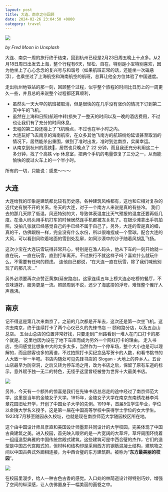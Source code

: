 ```yaml
---
layout: post
title: 大连、南京之行回顾
date: 2024-02-26 23:04:50 +0800
category: travel
---
```


![](https://images.unsplash.com/photo-1562244514-ab42dcad7c40?q=80&w=3560&auto=format&fit=crop&ixlib=rb-4.0.3&ixid=M3wxMjA3fDB8MHxwaG90by1wYWdlfHx8fGVufDB8fHx8fA%3D%3D)

*by Fred Moon in Unsplash*

大连、南京一周的旅行终于结束，回到杭州已经是2月23日周五晚上十点多。从2月18日周日出发去上海，整个行程有6天，轻松、自在，特别是小宝特别喜欢，因为他坐上了心心念念的复兴号与和谐号（如果航班正常的话，还能坐一次磁悬浮），也乘坐过了上海航空和海南航空的航班，总算让他全方位体验了中国速度。

走出杭州地铁站的那一刻，回顾整个过程，似乎整个旅程的时间比日历上的一周更久一些，并且总的来说整个过程都还算顺利，

- 虽然头一天大早的航班被取消，但是很快的在几乎没有涨价的情况下订到第二天中午的飞机。
- 虽然在上海和日照(航班中转)损失了一整天的时间以及一晚的酒店费用，不过也让我们有了充分的时间休息。
- 去程的第二段还碰上了飞机晚点，不过也在半小时之内。
- 大连玩好飞去南京的海南航空，在众多其他飞南方的航班纷纷延误甚至取消的情况下，居然能杀出重围，做到了准时出发，准时到达南京，实属幸运。
- 从南京到杭州的高铁🚄，居然也只晚点了 22 分钟，而且我还充分利用这二十多分钟，找了个高铁 vip 休息室，把两个手机的电量恢复了三分之一，从而能愉快的度过火车上的一个半小时。

所有的一切，只能说：感恩～～～

## 大连

大连给我的印象是建筑都比较有历史感，各种建筑风格都有，这也和它相对复杂的近代史有脱不开的关系。冬天的大连，对于一个南方人来说是真的有些冷。 我们去的那几天除了低温，风还特别的大，导致体表温度比天气预报的温度还要再低几度。在渔人码头用手机打车的时候居然连手机都被冻关机了。在银沙滩拿出手机拍照，没拍几张就已经感觉自己的手已经不属于自己了。另外，大连的雪是真的细，真的干，仿佛跟粉一样，完全没有什么水份，所以很难捏成一个雪球。配合大连的大风，可以看到风吹着地面的雪到处乱窜，如同沙漠中的沙子随着风胡乱飞扬。

这次小宝在大连玩雪玩得非常开心，特别是在渔人码头，他从下车的一刻开始就一直在玩，一直在玩雪，直到打车离开。不过旅行不就这样子吗？喜欢什么就玩什么，不需要有任何的顾虑。 连他自己都说，“在大连一直在玩雪，除了我们喊他别玩了的那几次...”

另外必须要再次点赞正黄旗(延安路店)。这家连续五年上榜大连必吃榜的餐厅，不仅味道好，服务更是一流。照顾周到不说，还少了海底捞的浮夸，难怪整个餐厅人声鼎沸。

## 南京

记不得这是第几次来南京了。之前的几次都是开车去，这次还是第一次坐飞机。这次去南京，终于连续打卡了两个心仪已久的先锋书店 -- 颐和路分店，以及五台山总店。 五台山总店的位置非常好找，只要走到广州路看到一堆人在门口打卡的那个就是。 这里也因为设在了地下车库而成为另外一个网红打卡的理由。 走入书店，空间感觉比想象中大的太多太多，当然作为一个停车场，整个大小也是可以理解的，而且顾客也多的离谱，不过拍照打卡买纪念品写贺卡的人数，和看书挑书的人大致一半一半吧。书店内随处可见先锋书店的 Slogan - 大地上的异乡人。五台山店最早为防空洞，之后又转为停车场之用，改为书店之后，保留了原有车道的标示，意外赋予独一无二的特色，无怪乎这里曾经被誉为世界十大最美书店。

![](https://images.unsplash.com/photo-1567155603253-b308d803bc17?q=80&w=2072&auto=format&fit=crop&ixlib=rb-4.0.3&ixid=M3wxMjA3fDB8MHxwaG90by1wYWdlfHx8fGVufDB8fHx8fA%3D%3D)

另外，今天有一个额外的惊喜是我们在先锋书店总店走的途中经过了南京师范大学，这里是当年的金陵女子大学。1915年，金陵女子大学在南京东南绣花巷李鸿章花园旧址开学，开创了中国女子大学的先例。1919年，首届5位学生毕业，学位以金陵大学名义授予，这是第一届在中国高等学校中获得学士学位的女大学生。1923年7月移至随园永久校址，也就是现在南京师范大学随园校区所在地。

 这个由中国设计师吕彦直和美国设计师墨菲共同设计的大学校园，完美体现了中国古典建筑之美。进入校园，首先映入眼帘的是一片宽阔的大草坪，草坪周围环绕着一组组造型典雅的中国传统宫殿式建筑。这些建筑可是中西合璧的杰作，它们的造型是中国古代宫殿式的，但材料和结构却是采用西方的钢筋混凝土结构，建筑物之间以中国古典式外廊相连接，为中西合璧的东方建筑群。被称为“**东方最美丽的校园**”。

 ![](https://k.sinaimg.cn/n/spider202135/418/w750h468/20210305/b0db-kkxpczc8178479.jpg/w700d1q75cms.jpg)

在校园里漫步，给人一种古色古香的感觉。入口处的林荫道设计得特别巧妙，增强了空间的纵深感，让人仿佛置身于一幅美丽的画卷之中。
